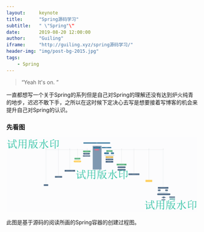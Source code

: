 ```yaml
---
layout:     keynote
title:      "Spring源码学习"
subtitle:   " \"Spring"\"
date:       2019-08-20 12:00:00
author:     "Guiling"
iframe:     "http://guiling.xyz/spring源码学习/"
header-img: "img/post-bg-2015.jpg"
tags:
    - Spring
---
```


> “Yeah It's on. ”



一直都想写一个关于Spring的系列但是自己对Spring的理解还没有达到炉火纯青的地步，迟迟不敢下手，之所以在这时候下定决心去写是想要接着写博客的机会来提升自己对Spring的认识。

### 先看图
  
![](\img\spring\3jjgq1mqjsj2brmfo1tdlp22vv.png)

此图是基于源码的阅读所画的Spring容器的创建过程图。